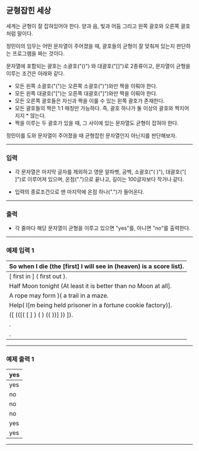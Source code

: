 균형잡힌 세상
-------------
세계는 균형이 잘 잡혀있어야 한다. 양과 음, 빛과 어둠 그리고 왼쪽 괄호와 오른쪽 괄호처럼 말이다.

정민이의 임무는 어떤 문자열이 주어졌을 때, 괄호들의 균형이 잘 맞춰져 있는지 판단하는 프로그램을 짜는 것이다.

문자열에 포함되는 괄호는 소괄호("()") 와 대괄호("[]")로 2종류이고, 문자열이 균형을 이루는 조건은 아래와 같다.

* 모든 왼쪽 소괄호("(")는 오른쪽 소괄호(")")와만 짝을 이뤄야 한다.
* 모든 왼쪽 대괄호("[")는 오른쪽 대괄호("]")와만 짝을 이뤄야 한다.
* 모든 오른쪽 괄호들은 자신과 짝을 이룰 수 있는 왼쪽 괄호가 존재한다.
* 모든 괄호들의 짝은 1:1 매칭만 가능하다. 즉, 괄호 하나가 둘 이상의 괄호와 짝지어지지 * 않는다.
* 짝을 이루는 두 괄호가 있을 때, 그 사이에 있는 문자열도 균형이 잡혀야 한다.

정민이를 도와 문자열이 주어졌을 때 균형잡힌 문자열인지 아닌지를 판단해보자.

- - -

### 입력
* 각 문자열은 마지막 글자를 제외하고 영문 알파벳, 공백, 소괄호("( )"), 대괄호("[ ]")로 이루어져 있으며, 온점(".")으로 끝나고, 길이는 100글자보다 작거나 같다.

* 입력의 종료조건으로 맨 마지막에 온점 하나(".")가 들어온다.

- - -

### 출력
* 각 줄마다 해당 문자열이 균형을 이루고 있으면 "yes"를, 아니면 "no"를 출력한다.

- - -

### 예제 입력 1
|So when I die (the [first] I will see in (heaven) is a score list).|
|:---|
|[ first in ] ( first out ).|
|Half Moon tonight (At least it is better than no Moon at all].|
|A rope may form )( a trail in a maze.|
|Help( I[m being held prisoner in a fortune cookie factory)].|
|([ (([( [ ] ) ( ) (( ))] )) ]).|
| .|
|.|


- - -

### 예제 출력 1
|yes|
|:---|
|yes|
|no|
|no|
|no|
|yes|
|yes|

- - -
